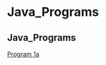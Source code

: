 # Java_Programs
## Java_Programs
[Program 1a](https://github.com/Rakshitha-Kotyan/Java_Programs/blob/main/Program_1a.java)
